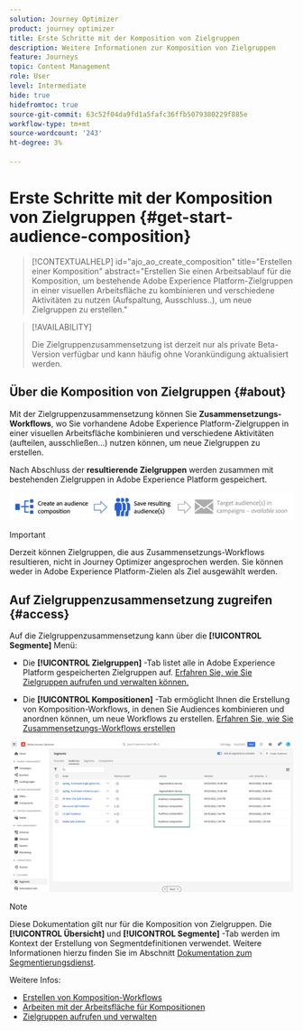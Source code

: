 ```yaml
---
solution: Journey Optimizer
product: journey optimizer
title: Erste Schritte mit der Komposition von Zielgruppen
description: Weitere Informationen zur Komposition von Zielgruppen
feature: Journeys
topic: Content Management
role: User
level: Intermediate
hide: true
hidefromtoc: true
source-git-commit: 63c52f04da9fd1a5fafc36ffb5079380229f885e
workflow-type: tm+mt
source-wordcount: '243'
ht-degree: 3%

---
```


# Erste Schritte mit der Komposition von Zielgruppen {#get-start-audience-composition}

>[!CONTEXTUALHELP]
>id="ajo_ao_create_composition"
>title="Erstellen einer Komposition"
>abstract="Erstellen Sie einen Arbeitsablauf für die Komposition, um bestehende Adobe Experience Platform-Zielgruppen in einer visuellen Arbeitsfläche zu kombinieren und verschiedene Aktivitäten zu nutzen (Aufspaltung, Ausschluss..), um neue Zielgruppen zu erstellen."

>[!AVAILABILITY]
>
>Die Zielgruppenzusammensetzung ist derzeit nur als private Beta-Version verfügbar und kann häufig ohne Vorankündigung aktualisiert werden.

## Über die Komposition von Zielgruppen {#about}

Mit der Zielgruppenzusammensetzung können Sie **Zusammensetzungs-Workflows**, wo Sie vorhandene Adobe Experience Platform-Zielgruppen in einer visuellen Arbeitsfläche kombinieren und verschiedene Aktivitäten (aufteilen, ausschließen...) nutzen können, um neue Zielgruppen zu erstellen.

Nach Abschluss der **resultierende Zielgruppen** werden zusammen mit bestehenden Zielgruppen in Adobe Experience Platform gespeichert.<!--, and can be **leveraged in campaigns** to target customers.-->

![](assets/audiences-process.png)

>[!IMPORTANT]
>
>Derzeit können Zielgruppen, die aus Zusammensetzungs-Workflows resultieren, nicht in Journey Optimizer angesprochen werden. Sie können weder in Adobe Experience Platform-Zielen als Ziel ausgewählt werden.

## Auf Zielgruppenzusammensetzung zugreifen {#access}

Auf die Zielgruppenzusammensetzung kann über die **[!UICONTROL Segmente]** Menü:

* Die **[!UICONTROL Zielgruppen]** -Tab listet alle in Adobe Experience Platform gespeicherten Zielgruppen auf. [Erfahren Sie, wie Sie Zielgruppen aufrufen und verwalten können.](access-audiences.md)

* Die **[!UICONTROL Kompositionen]** -Tab ermöglicht Ihnen die Erstellung von Komposition-Workflows, in denen Sie Audiences kombinieren und anordnen können, um neue Workflows zu erstellen. [Erfahren Sie, wie Sie Zusammensetzungs-Workflows erstellen](create-compositions.md)

![](assets/audiences-list.png)

>[!NOTE]
>
>Diese Dokumentation gilt nur für die Komposition von Zielgruppen. Die **[!UICONTROL Übersicht]** und **[!UICONTROL Segmente]** -Tab werden im Kontext der Erstellung von Segmentdefinitionen verwendet. Weitere Informationen hierzu finden Sie im Abschnitt [Dokumentation zum Segmentierungsdienst](https://experienceleague.adobe.com/docs/experience-platform/segmentation/ui/overview.html?lang=de).

Weitere Infos:

* [Erstellen von Komposition-Workflows](create-compositions.md)
* [Arbeiten mit der Arbeitsfläche für Kompositionen](composition-canvas.md)
* [Zielgruppen aufrufen und verwalten](access-audiences.md)
